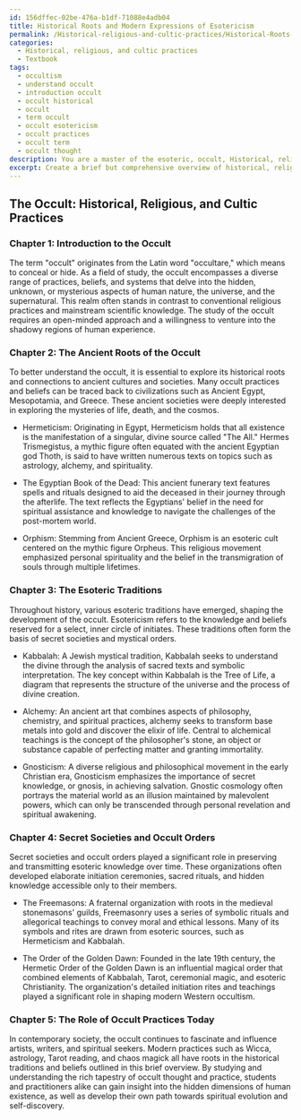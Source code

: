 ```yaml
---
id: 156dffec-02be-476a-b1df-71088e4adb04
title: Historical Roots and Modern Expressions of Esotericism
permalink: /Historical-religious-and-cultic-practices/Historical-Roots-and-Modern-Expressions-of-Esotericism/
categories:
  - Historical, religious, and cultic practices
  - Textbook
tags:
  - occultism
  - understand occult
  - introduction occult
  - occult historical
  - occult
  - term occult
  - occult esotericism
  - occult practices
  - occult term
  - occult thought
description: You are a master of the esoteric, occult, Historical, religious, and cultic practices and education, you have written many textbooks on the subject in ways that provide students with rich and deep understanding of the subject. You are being asked to write textbook-like sections on a topic and you do it with full context, explainability, and reliability in accuracy to the true facts of the topic at hand, in a textbook style that a student would easily be able to learn from, in a rich, engaging, and contextual way. Always include relevant context (such as formulas and history), related concepts, and in a way that someone can gain deep insights from.
excerpt: Create a brief but comprehensive overview of historical, religious, and cultic practices in the occult, including notable traditions and rituals observed by various secret societies and mystical groups. Focus on providing rich knowledge and understanding that a student of the occult can learn from and utilize in their own studies or practices.
---
```


## The Occult: Historical, Religious, and Cultic Practices

### Chapter 1: Introduction to the Occult

The term "occult" originates from the Latin word "occultare," which means to conceal or hide. As a field of study, the occult encompasses a diverse range of practices, beliefs, and systems that delve into the hidden, unknown, or mysterious aspects of human nature, the universe, and the supernatural. This realm often stands in contrast to conventional religious practices and mainstream scientific knowledge. The study of the occult requires an open-minded approach and a willingness to venture into the shadowy regions of human experience.

### Chapter 2: The Ancient Roots of the Occult

To better understand the occult, it is essential to explore its historical roots and connections to ancient cultures and societies. Many occult practices and beliefs can be traced back to civilizations such as Ancient Egypt, Mesopotamia, and Greece. These ancient societies were deeply interested in exploring the mysteries of life, death, and the cosmos.

- Hermeticism: Originating in Egypt, Hermeticism holds that all existence is the manifestation of a singular, divine source called "The All." Hermes Trismegistus, a mythic figure often equated with the ancient Egyptian god Thoth, is said to have written numerous texts on topics such as astrology, alchemy, and spirituality.

- The Egyptian Book of the Dead: This ancient funerary text features spells and rituals designed to aid the deceased in their journey through the afterlife. The text reflects the Egyptians' belief in the need for spiritual assistance and knowledge to navigate the challenges of the post-mortem world.

- Orphism: Stemming from Ancient Greece, Orphism is an esoteric cult centered on the mythic figure Orpheus. This religious movement emphasized personal spirituality and the belief in the transmigration of souls through multiple lifetimes.

### Chapter 3: The Esoteric Traditions

Throughout history, various esoteric traditions have emerged, shaping the development of the occult. Esotericism refers to the knowledge and beliefs reserved for a select, inner circle of initiates. These traditions often form the basis of secret societies and mystical orders.

- Kabbalah: A Jewish mystical tradition, Kabbalah seeks to understand the divine through the analysis of sacred texts and symbolic interpretation. The key concept within Kabbalah is the Tree of Life, a diagram that represents the structure of the universe and the process of divine creation.

- Alchemy: An ancient art that combines aspects of philosophy, chemistry, and spiritual practices, alchemy seeks to transform base metals into gold and discover the elixir of life. Central to alchemical teachings is the concept of the philosopher's stone, an object or substance capable of perfecting matter and granting immortality.

- Gnosticism: A diverse religious and philosophical movement in the early Christian era, Gnosticism emphasizes the importance of secret knowledge, or gnosis, in achieving salvation. Gnostic cosmology often portrays the material world as an illusion maintained by malevolent powers, which can only be transcended through personal revelation and spiritual awakening.

### Chapter 4: Secret Societies and Occult Orders

Secret societies and occult orders played a significant role in preserving and transmitting esoteric knowledge over time. These organizations often developed elaborate initiation ceremonies, sacred rituals, and hidden knowledge accessible only to their members.

- The Freemasons: A fraternal organization with roots in the medieval stonemasons' guilds, Freemasonry uses a series of symbolic rituals and allegorical teachings to convey moral and ethical lessons. Many of its symbols and rites are drawn from esoteric sources, such as Hermeticism and Kabbalah.

- The Order of the Golden Dawn: Founded in the late 19th century, the Hermetic Order of the Golden Dawn is an influential magical order that combined elements of Kabbalah, Tarot, ceremonial magic, and esoteric Christianity. The organization's detailed initiation rites and teachings played a significant role in shaping modern Western occultism.

### Chapter 5: The Role of Occult Practices Today

In contemporary society, the occult continues to fascinate and influence artists, writers, and spiritual seekers. Modern practices such as Wicca, astrology, Tarot reading, and chaos magick all have roots in the historical traditions and beliefs outlined in this brief overview. By studying and understanding the rich tapestry of occult thought and practice, students and practitioners alike can gain insight into the hidden dimensions of human existence, as well as develop their own path towards spiritual evolution and self-discovery.
